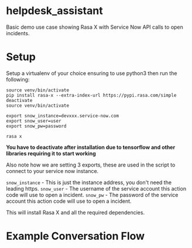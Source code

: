 # helpdesk_assistant
Basic demo use case showing Rasa X with Service Now API calls to open incidents.

# Setup
Setup a virtualenv of your choice ensuring to use python3 then run the following:

```
source venv/bin/activate
pip install rasa-x --extra-index-url https://pypi.rasa.com/simple
deactivate
source venv/bin/activate

export snow_instance=devxxx.service-now.com
export snow_user=user
export snow_pw=password

rasa x
```
**You have to deactivate after installation due to tensorflow and other libraries requiring it to start working**

Also note how we are setting 3 exports, these are used in the script to connect to your service now instance.

`snow_instance` - This is just the instance address, you don't need the leading https.
`snow_user` - The username of the service account this action code will use to open a incident.
`snow_pw` - The password of the service account this action code will use to open a incident.

This will install Rasa X and all the required dependencies.

# Example Conversation Flow
